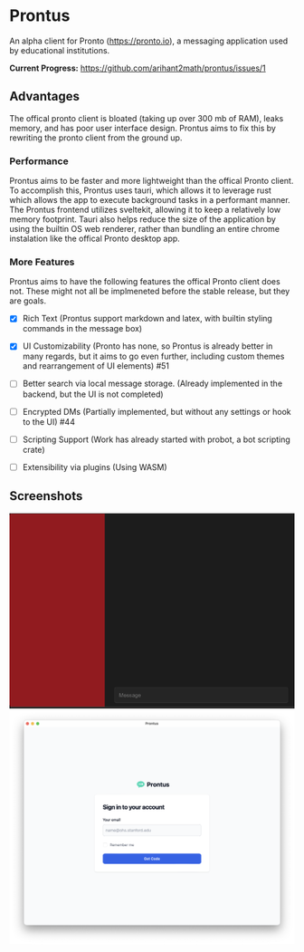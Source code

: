 # Prontus

An alpha client for Pronto (https://pronto.io), a messaging application used by educational institutions.

**Current Progress:** https://github.com/arihant2math/prontus/issues/1

## Advantages
The offical pronto client is bloated (taking up over 300 mb of RAM), leaks memory, and has poor user interface design. Prontus aims to fix this by rewriting the pronto client from the ground up.

### Performance
Prontus aims to be faster and more lightweight than the offical Pronto client. To accomplish this, Prontus uses tauri, which allows it to leverage rust which allows the app to execute background tasks in a performant manner. The Prontus frontend utilizes sveltekit, allowing it to keep a relatively low memory footprint. Tauri also helps reduce the size of the application by using the builtin OS web renderer, rather than bundling an entire chrome instalation like the offical Pronto desktop app.  

### More Features
Prontus aims to have the following features the offical Pronto client does not. These might not all be implmeneted before the stable release, but they are goals.

- [x] Rich Text (Prontus support markdown and latex, with builtin styling commands in the message box)
- [x] UI Customizability (Pronto has none, so Prontus is already better in many regards, but it aims to go even further, including custom themes and rearrangement of UI elements) #51
- [ ] Better search via local message storage. (Already implemented in the backend, but the UI is not completed)
- [ ] Encrypted DMs (Partially implemented, but without any settings or hook to the UI) #44
- [ ] Scripting Support (Work has already started with probot, a bot scripting crate)
- [ ] Extensibility via plugins (Using WASM)

 

## Screenshots
![screenshot.png](screenshots/screenshot.png)
![login.png](screenshots/login.png)
